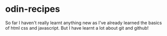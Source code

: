 # odin-recipes
So far I haven't really learnt anything new as I've already learned the basics of html css and javascript. But I have learnt a lot about git and github!
